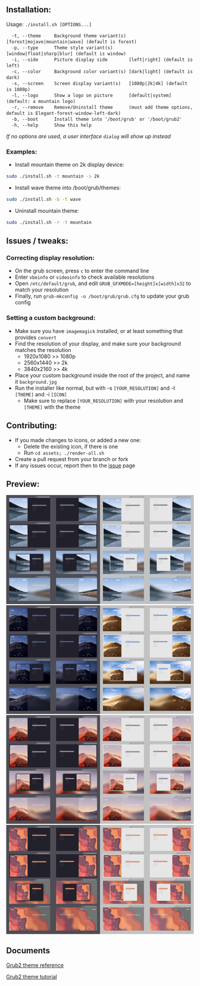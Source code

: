 
## Installation:

Usage:  `./install.sh [OPTIONS...]`

```
  -t, --theme     Background theme variant(s) [forest|mojave|mountain|wave] (default is forest)
  -p, --type      Theme style variant(s)      [window|float|sharp|blur] (default is window)
  -i, --side      Picture display side        [left|right] (default is left)
  -c, --color     Background color variant(s) [dark|light] (default is dark)
  -s, --screen    Screen display variant(s)   [1080p|2k|4k] (default is 1080p)
  -l, --logo      Show a logo on picture      [default|system] (default: a mountain logo)
  -r, --remove    Remove/Uninstall theme      (must add theme options, default is Elegant-forest-window-left-dark)
  -b, --boot      Install theme into '/boot/grub' or '/boot/grub2'
  -h, --help      Show this help
```

_If no options are used, a user interface `dialog` will show up instead_

### Examples:
 - Install mountain theme on 2k display device:

```sh
sudo ./install.sh -t mountain -s 2k
```

 - Install wave theme into /boot/grub/themes:

```sh
sudo ./install.sh -b -t wave
```

 - Uninstall mountain theme:

```sh
sudo ./install.sh -r -t mountain
```

## Issues / tweaks:

### Correcting display resolution:

 - On the grub screen, press `c` to enter the command line
 - Enter `vbeinfo` or `videoinfo` to check available resolutions
 - Open `/etc/default/grub`, and edit `GRUB_GFXMODE=[height]x[width]x32` to match your resolution
 - Finally, run `grub-mkconfig -o /boot/grub/grub.cfg` to update your grub config

### Setting a custom background:

 - Make sure you have `imagemagick` installed, or at least something that provides `convert`
 - Find the resolution of your display, and make sure your background matches the resolution
   - 1920x1080 >> 1080p
   - 2560x1440 >> 2k
   - 3840x2160 >> 4k
 - Place your custom background inside the root of the project, and name it `background.jpg`
 - Run the installer like normal, but with -s `[YOUR_RESOLUTION]` and -t `[THEME]` and -i `[ICON]`
   - Make sure to replace `[YOUR_RESOLUTION]` with your resolution and `[THEME]` with the theme

## Contributing:
 - If you made changes to icons, or added a new one:
   - Delete the existing icon, if there is one
   - Run `cd assets; ./render-all.sh`
 - Create a pull request from your branch or fork
 - If any issues occur, report then to the [issue](issues) page

## Preview:
![preview-01](preview-01.jpg?raw=true)
![preview-02](preview-02.jpg?raw=true)
![preview-03](preview-03.jpg?raw=true)
![preview-04](preview-04.jpg?raw=true)

## Documents

[Grub2 theme reference](https://wiki.rosalab.ru/en/index.php/Grub2_theme_/_reference)

[Grub2 theme tutorial](https://wiki.rosalab.ru/en/index.php/Grub2_theme_tutorial)
